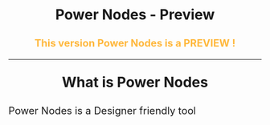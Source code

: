 <h1 align="center">Power Nodes - Preview</h1>
<h3 style="color:#FFB83d;text-align:center;font-size: 20px";font-weight: bold">
This version Power Nodes is a PREVIEW !
</h3>

---
<p style="text-align: center; font-size: 28px; font-weight: bold;">
What is Power Nodes
</p>

<p style="font-size: 20px;">
Power Nodes is a Designer friendly tool <br>
</p>